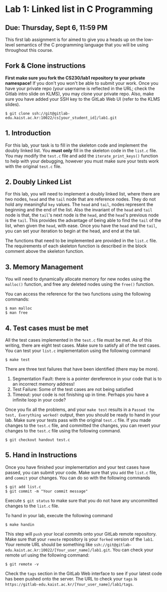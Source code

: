 # Lab 1: Linked list in C Programming
## Due: Thursday, Sept 6, 11:59 PM

This first lab assignment is for aimed to give you a heads up on the
low-level semantics of the C programming language that you will be using
throughout this course.

## Fork & Clone instructions
**First make sure you fork the CS230/lab1 repository to your private namespace!**
If you don't you won't be able to submit your work.
Once you have your private repo (your username is reflected in the URL; check the Gitlab intro slide on KLMS), you may clone your private repo.
Also, make sure you have added your SSH key to the GitLab Web UI (refer to the KLMS slides).

```
$ git clone ssh://git@gitlab-edu.kaist.ac.kr:10022/cs[your_student_id]/lab1.git
```

## 1. Introduction

For this lab, your task is to fill in the skeleton code and implement the doubly linked list.
You **must only** fill in the skeleton code in the `list.c` file.
You may modify the `test.c` file and add the `iterate_print_keys()` function to help with your debugging,
however you must make sure your tests work with the original `test.c` file.

## 2. Doubly Linked List

For this lab, you will need to implement a doubly linked list, where there are two nodes, `head` and the `tail` node that are
reference nodes. They do not hold any meaningful `key` values. The `head` and `tail`, nodes represent the beginning and the end
of the list. Also the invariant of the `head` and `tail` node is that, the `tail`'s next node is the `head`,
and the `head`'s previous node is the `tail`. This provides the advantage of being able to find the `tail` of the list,
when given the `head`, with ease. Once you have the `head` and the `tail`, you can set your iteration to begin at the head,
and end at the tail.

The functions that need to be implemented are provided in the `list.c` file.
The requirements of each skeleton function is described in the block comment above the skeleton function.

## 3. Memory Management

You will need to dynamically allocate memory for new nodes using the `malloc()` function, and free any deleted nodes using the `free()` function.

You can access the reference for the two functions using the following commands:

```
$ man malloc
$ man free
```

## 4. Test cases must be met

All the test cases implemented in the `test.c` file must be met. As of this writing, there are eight test cases.
Make sure to satisfy all of the test cases.
You can test your `list.c` implementation using the following command

```
$ make test
```

There are three test failures that have been identified (there may be more).

  1. Segmentation Fault: there is a pointer dereference in your code that is to an incorrect memory address!
  2. Test Failure: Some of the test cases are not being satisfied
  3. Timeout: your code is not finishing up in time. Perhaps you have a infinite loop in your code?

Once you fix all the problems, and your `make test` results in a `Passed the test, Everything worked!` output,
then you should be ready to hand in your lab.
Make sure your tests pass with the original `test.c` file. 
If you made changes to the `test.c` file, and committed the changes, you can revert your changes to the `test.c` file
using the following command.

```
$ git checkout handout test.c
```

## 5. Hand in Instructions

Once you have finished your implementation and your test cases have passed, you can submit your code.
Make sure that you `add` the `list.c` file, and `commit` your changes.
You can do so with the following commands

```
$ git add list.c
$ git commit -m "Your commit message"
```

Execute `$ git status` to make sure that you do not have any uncommitted changes to the `list.c` file.

To hand in your lab, execute the following command

```
$ make handin
```

This step will `push` your local commits onto your GitLab remote repository.
Make sure that your `remote` repository is your `forked` version of the `lab1`.
Your remote URL should be something like
`ssh://git@gitlab-edu.kaist.ac.kr:10022/[Your_user_name]/lab1.git`.
You can check your remote url using the following command:

```
$ git remote -v
```

Check the `tags` section in the GitLab Web interface to see if your latest code has been pushed onto the server.
The URL to check your `tags` is `https://gitlab-edu.kaist.ac.kr/[Your_user_name]/lab1/tags`.
